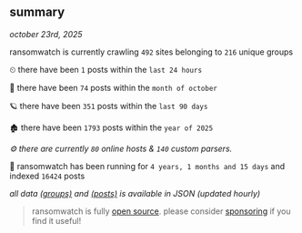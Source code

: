
## summary
_october 23rd, 2025_

ransomwatch is currently crawling `492` sites belonging to `216` unique groups

⏲ there have been `1` posts within the `last 24 hours`

🦈 there have been `74` posts within the `month of october`

🪐 there have been `351` posts within the `last 90 days`

🏚 there have been `1793` posts within the `year of 2025`

_⚙️ there are currently `80` online hosts & `140` custom parsers._

🦕 ransomwatch has been running for `4 years, 1 months and 15 days` and indexed `16424` posts

_all data  [(groups)](http://ransomwhat.telemetry.ltd/groups) and [(posts)](http://ransomwhat.telemetry.ltd/posts) is available in JSON (updated hourly)_

> ransomwatch is fully [open source](https://github.com/joshhighet/ransomwatch#ransomwatch--). please consider [sponsoring](https://github.com/sponsors/joshhighet) if you find it useful!
